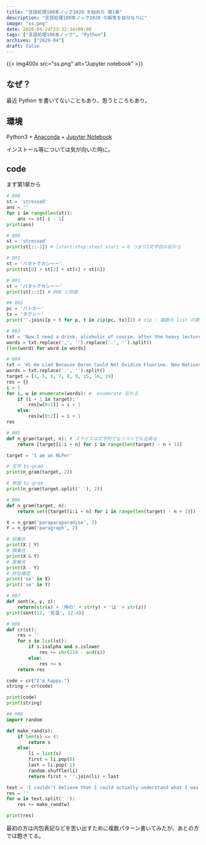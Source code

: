 ```yaml
---
title: "言語処理100本ノック2020 を始めた 第1章"
description: "言語処理100本ノック2020 の解答を自分なりに"
image: "ss.png"
date: 2020-04-24T23:32:34+09:00
tags: ["言語処理100本ノック", "Python"]
archives: ["2020-04"]
draft: false
---
```


{{< img400x src="ss.png" alt="Jupyter notebook" >}}

## なぜ？
最近 Python を書いてないこともあり、思うところもあり。

## 環境
Python3 + [Anaconda](https://www.python.jp/install/anaconda/macos/install.html) + [Jupyter Notebook](https://jupyter.org/)

インストール等については気が向いた時に。

## code

まず第1章から

```python
# 000
st = 'stressed'
ans = ''
for i in range(len(st)):
    ans += st[-i - 1]
print(ans)
```

```python
# 000
st = 'stressed'
print(st[::-1]) # [start:stop:step] start = 0 つまり1文字目の前から
```

```python
# 001
st = 'パタトクカシーー'
print(st[0] + st[2] + st[4] + st[6])
```

```python
# 001
st = 'パタトクカシーー'
print(st[::2]) # 000 と同様
```

```python
## 002
pc = 'パトカー'
tx = 'タクシー'
print(''.join([p + t for p, t in zip(pc, tx)])) # zip : 複数の list の要素をまとめて読む, 内包表記のことを忘れている
```

```python
# 003
txt = 'Now I need a drink, alcoholic of course, after the heavy lectures involving quantum mechanics.'
words = txt.replace(',', '').replace('.', '').split()
[len(word) for word in words]
```

```python
# 004
txt = 'Hi He Lied Because Boron Could Not Oxidize Fluorine. New Nations Might Also Sign Peace Security Clause. Arthur King Can.'
words = txt.replace('.', '').split()
target = [1, 5, 6, 7, 8, 9, 15, 16, 19]
res = {}
i = 1
for i, w in enumerate(words): #  enumerate 忘れる
    if (i + 1 in target):
        res[w[0:1]] = i + 1 
    else:
        res[w[0:2]] = i + 1
res
```

```python
# 005
def n_gram(target, n): # スライスは文字列でもリストでも出来る
    return [target[i:i + n] for i in range(len(target) - n + 1)]

target = 'I am an NLPer'

# 文字 bi-gram
print(n_gram(target, 2))

# 単語 bi-gram
print(n_gram(target.split(' '), 2))
```

```python
# 006
def n_gram(target, n):
    return set([target[i:i + n] for i in range(len(target) - n + 1)])

X = n_gram('paraparaparadise', 2)
Y = n_gram('paragraph', 2)

# 和集合
print(X | Y)
# 積集合
print(X & Y)
# 差集合
print(X - Y)
# 存在確認
print('se' in X)
print('se' in Y)
```

```python
# 007
def sent(x, y, z):
    return(str(x) + '時の' + str(y) + 'は' + str(z))
print(sent(12, '気温', 22.4))
```

```python
# 008
def cr(st):
    res = ''
    for s in list(st):
        if s.isalpha and s.islower
            res += chr(219 - ord(s))
        else:
            res += s
    return res

code = cr("I'm happy.")
string = cr(code)

print(code)
print(string)
```

```python
## 009
import random

def make_rand(s):
    if len(s) <= 4:
        return s
    else:
        li = list(s)
        first = li.pop(0)
        last = li.pop(-1)
        random.shuffle(li)
        return first + ''.join(li) + last

text = 'I couldn’t believe that I could actually understand what I was reading : the phenomenal power of the human mind .'
res = ''
for w in text.split(' '):
    res += make_rand(w)

print(res)
```

最初の方は内包表記などを思い出すために複数パターン書いてみたが、あとの方では飽きてる。
